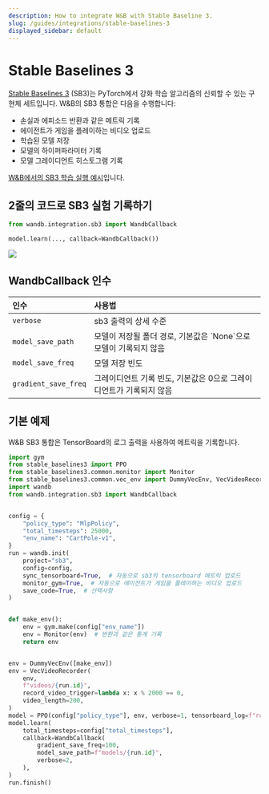 ```yaml
---
description: How to integrate W&B with Stable Baseline 3.
slug: /guides/integrations/stable-baselines-3
displayed_sidebar: default
---
```


# Stable Baselines 3

[Stable Baselines 3](https://github.com/DLR-RM/stable-baselines3) \(SB3\)는 PyTorch에서 강화 학습 알고리즘의 신뢰할 수 있는 구현체 세트입니다. W&B의 SB3 통합은 다음을 수행합니다:

* 손실과 에피소드 반환과 같은 메트릭 기록
* 에이전트가 게임을 플레이하는 비디오 업로드
* 학습된 모델 저장
* 모델의 하이퍼파라미터 기록
* 모델 그레이디언트 히스토그램 기록

[W&B에서의 SB3 학습 실행 예시](https://wandb.ai/wandb/sb3/runs/1jyr6z10)입니다.

## 2줄의 코드로 SB3 실험 기록하기

```python
from wandb.integration.sb3 import WandbCallback

model.learn(..., callback=WandbCallback())
```

![](@site/static/images/integrations/stable_baselines_demo.gif)

## WandbCallback 인수

| 인수 | 사용법 |
| :--- | :--- |
| `verbose` | sb3 출력의 상세 수준 |
| `model_save_path` | 모델이 저장될 폴더 경로, 기본값은 \`None\`으로 모델이 기록되지 않음 |
| `model_save_freq` | 모델 저장 빈도 |
| `gradient_save_freq` | 그레이디언트 기록 빈도, 기본값은 0으로 그레이디언트가 기록되지 않음 |

## 기본 예제

W&B SB3 통합은 TensorBoard의 로그 출력을 사용하여 메트릭을 기록합니다.

```python
import gym
from stable_baselines3 import PPO
from stable_baselines3.common.monitor import Monitor
from stable_baselines3.common.vec_env import DummyVecEnv, VecVideoRecorder
import wandb
from wandb.integration.sb3 import WandbCallback


config = {
    "policy_type": "MlpPolicy",
    "total_timesteps": 25000,
    "env_name": "CartPole-v1",
}
run = wandb.init(
    project="sb3",
    config=config,
    sync_tensorboard=True,  # 자동으로 sb3의 tensorboard 메트릭 업로드
    monitor_gym=True,  # 자동으로 에이전트가 게임을 플레이하는 비디오 업로드
    save_code=True,  # 선택사항
)


def make_env():
    env = gym.make(config["env_name"])
    env = Monitor(env)  # 반환과 같은 통계 기록
    return env


env = DummyVecEnv([make_env])
env = VecVideoRecorder(
    env,
    f"videos/{run.id}",
    record_video_trigger=lambda x: x % 2000 == 0,
    video_length=200,
)
model = PPO(config["policy_type"], env, verbose=1, tensorboard_log=f"runs/{run.id}")
model.learn(
    total_timesteps=config["total_timesteps"],
    callback=WandbCallback(
        gradient_save_freq=100,
        model_save_path=f"models/{run.id}",
        verbose=2,
    ),
)
run.finish()
```